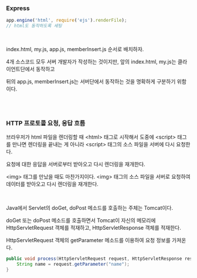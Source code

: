 ### Express

```javascript
app.engine('html', require('ejs').renderFile);
// html도 동작하도록 세팅
```

<br>

index.html, my.js, app.js, memberInsert.js 순서로 배치하자.

4개 소스코드 모두 서버 개발자가 작성하는 것이지만, 앞의 index.html, my.js는 클라이언트단에서 동작하고

뒤의 app.js, memberInsert.js는 서버단에서 동작하는 것을 명확하게 구분하기 위함이다.

<br><br>

### HTTP 프로토콜 요청, 응답 흐름

브라우저가 html 파일을 렌더링할 때 \<html> 태그로 시작해서 도중에 \<script> 태그를 만나면 렌더링을 끝내는 게 아니라 \<script> 태그의 소스 파일을 서버에 다시 요청한다.

요청에 대한 응답을 서버로부터 받아오고 다시 렌더링을 재개한다.

\<img> 태그를 만났을 때도 마찬가지이다. \<img> 태그의 소스 파일을 서버로 요청하여 데이터를 받아오고 다시 렌더링을 재개한다.

<br>

Java에서 Servlet의 doGet, doPost 메소드를 호출하는 주체는 Tomcat이다.

doGet 또는 doPost 메소드를 호출하면서 Tomcat이 자신의 메모리에 HttpServletRequest 객체를 적재하고, HttpServletResponse 객체를 적재한다.

HttpServletRequest 객체의 getParameter 메소드를 이용하여 요청 정보를 가져온다.

```java
public void process(HttpServletRequest request, HttpServletResponse response) {
	String name = request.getParameter("name");
}
```



